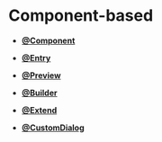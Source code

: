 # Component-based<a name="EN-US_TOPIC_0000001110948890"></a>

-   **[@Component](ts-component-based-component.md)**  

-   **[@Entry](ts-component-based-entry.md)**  

-   **[@Preview](ts-component-based-preview.md)**  

-   **[@Builder](ts-component-based-builder.md)**  

-   **[@Extend](ts-component-based-extend.md)**  

-   **[@CustomDialog](ts-component-based-customdialog.md)**  



